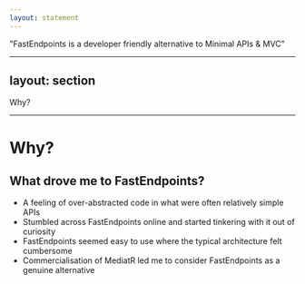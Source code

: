 ```yaml
---
layout: statement
---
```


<div class="text-size-4xl mx-30">
  "FastEndpoints is a developer friendly alternative to Minimal APIs & MVC"
</div>

<!-- 
FastEndpoints is, in it's own words, "a developer friendly alternative to Minimal APIs and MVC".

Ultimately, it just offers us a different way to structure our code.

Nothing under the hood is fundamentally different to any large degree, mostly just providing a friendly wrapper around much of the functionality that we already use when building APIs in .NET.
 -->

---
layout: section
---

<div class="text-size-7xl mx-30">
  Why?
</div>

<!-- 
And there's a big question in "why".

Is there even anything wrong with the way we do things now?

And while the way we do things does work, I've never been able to shake this feeling that we often make things more complicated than it needs to be.

Ultimately though, it was the "developer-friendly" claim that really dragged me in.

And actually seeing how the endpoints looked in practice made me sit up and pay attention.
-->

---

<h1>Why?</h1>
<h2>What drove me to FastEndpoints?</h2>

<ul class="content">
  <li>A feeling of over-abstracted code in what were often relatively simple APIs</li>
  <v-clicks>
    <li>Stumbled across FastEndpoints online and started tinkering with it out of curiosity</li>
    <li>FastEndpoints seemed easy to use where the typical architecture felt cumbersome</li>
    <li>Commercialisation of MediatR led me to consider FastEndpoints as a genuine alternative</li>
  </v-clicks>
</ul>

<!-- 
One of the things that I've frequently observed across multiple projects now, is a tendency to jump straight into heavy abstractions, and moving bits of code everywhere to fit into particular "layers".

While I don't find the current landscape of API development in .NET to be off-putting by any stretch, it often feels like it's just a _little_ bit more than it needs to be. [click]

FastEndpoints was something I discovered almost completely by accident.

I was half-watching YouTube while laying in bed one night, and something about a particular video caught my eye.

I was still thinking about it the next day, and found myself re-watching it, quite intrigued by it. [click]

At the risk of bringing up something that is well and truly not .NET-related, anybody who has worked with me over the past couple of years knows I'm quite a fan of SvelteKit &mdash; in particular, the simplicity and ease of development that it brings.

It's a framework that I _want_ to work with &mdash; and it makes my work really enjoyable.

And right off the bat, FastEndpoints looked like it hits the same notes.

It offered a similar no-nonsense, cohesive approach to building APIs.

That said however, much like SvelteKit, it felt doomed to live in the shadow of the status quo.

I didn't think too many people would would be keen on moving away from the tried and true MediatR-based approach that I've seen in 90% of the projects that I've worked on. [click]

And then, all of a sudden MediatR went commercial.

The commercialization of MediatR gave me a _very_ compelling reason to go back and really give FastEndpoints a proper assessment.

I wanted to see if it could actually slot into our typical projects and not just replace MediatR, but actually improve the overall developer experience.

I hadn't really sat down and tried to figure out exactly what I _didn't_ like so much about the way I'd seen things done.

For the most part, it all worked, and it all made sense.

I was still pretty green when I was first introduced to these patterns, and honestly it was all I could do to keep up, let alone question things.

And very quickly, it became the comfortable, established way to do things &mdash; even if it sometimes felt a little cumbersome to hold.
 -->
